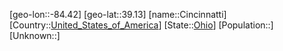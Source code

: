 ﻿---
location: [39.13,-84.42]
type: City
tags:
- geo/City


SpocWebEntityId: 29611
isDeleted: false
confidential: public

---
[geo-lon::-84.42]
[geo-lat::39.13]
[name::Cincinnatti]
[Country::[United_States_of_America](geo/Continent/North-America/United_States_of_America.md)]
[State::[Ohio](geo/Continent/North-America/United_States_of_America/Ohio.md)]
[Population::]
[Unknown::]

